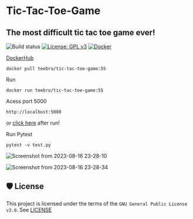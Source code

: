 # Tic-Tac-Toe-Game
## The most difficult tic tac toe game ever!

![Build status](https://github.com/Teebra/Tic-Tac-Toe-Game/actions/workflows/python-app.yml/badge.svg)
[![License: GPL v3](https://img.shields.io/badge/License-GPLv3-blue.svg)](https://github.com/Teebra/Tic-Tac-Toe-Game/blob/main/LICENSE)
[![Docker](https://img.shields.io/badge/docker-%230db7ed.svg?style=for-the-badge&logo=docker&logoColor=white)](https://hub.docker.com/r/teebro/tic-tac-toe-game/tags)

[DockerHub](https://hub.docker.com/r/teebro/tic-tac-toe-game/tags)
```
docker pull teebro/tic-tac-toe-game:55
```

Run
```
docker run teebro/tic-tac-toe-game:55
```

Acess port 5000 
```
http://localhost:5000
```

or [click here](http://localhost:5000) after run!


Run Pytest
```
pytest -v test.py
```

![Screenshot from 2023-08-16 23-28-10](https://github.com/Teebra/Tic-Tac-Toe-Game/assets/125788246/bbb98626-0a60-4056-8de9-d920903d0b4c)

![Screenshot from 2023-08-16 23-28-34](https://github.com/Teebra/Tic-Tac-Toe-Game/assets/125788246/d3058135-7175-408b-a664-6ac7358c882a)


## 🛡 License
This project is licensed under the terms of the `GNU General Public License v3.0`. See [LICENSE](https://github.com/Teebra/Tic-Tac-Toe-Game/blob/main/LICENSE)
